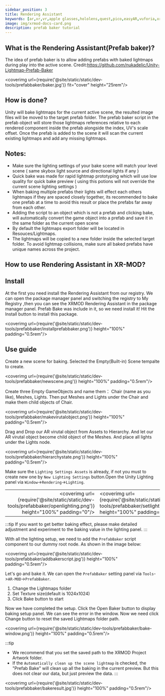 ```yaml
---
sidebar_position: 3
title: Rendering Assistant
keywords: [ar,xr,vr,apple glasses,hololens,quest,pico,easyAR,vuforia,xrmod,mod,doc,XR,facebook,meta,unity]
image: img/xrmod-docs-card.png
description: prefab baker tutorial
---
```


## What is the Rendering Assistant(Prefab baker)?

The idea of prefab baker is to allow adding prefabs with baked lightmaps during play into the active scene.
Credit:https://github.com/nukadelic/Unity-Lightmap-Prefab-Baker

<coverimg  url={require('@site/static/static/dev-tools/prefabbaker/baker.jpg')} fit="cover" height="25rem"/>


## How is done?

Unity will bake lightmaps for the current active scene, the resulted image files will be moved to the target prefab folder. The prefab baker script in the prefab object will store those lightmaps references relative to each rendered component inside the prefab alongside the index, UV's scale offset. Once the prefab is added to the scene it will scan the current existing lightmaps and add any missing lightmaps.

## Notes:
- Make sure the lighting settings of your bake scene will match your level scene ( same skybox light source and directional lights if any )
- Quick bake was made for rapid lightmap prototyping which will use low quality for quick bake preview ( using this potions will not override the current scene lighting settings )
- When baking multiple prefabs their lights will effect each others lightmaps if they are spaced closely together, its recommended to bake one prefab at a time to avoid this result or place the prefabs far away from each other.
- Adding the script to an object which is not a prefab and clicking bake, will automatically convert the game object into a prefab and save it in the same folder as the current open scene
- By default the lightmaps export folder will be located in Resouces/Lightmaps.
- The lightmaps will be copied to a new folder inside the selected target folder. To avoid lightmap collisions, make sure all baked prefabs have unique names across the project.


## How to use Rendering Assistant in XR-MOD?

## Install

At the first you need install the Rendering Assistant from our registry. We can open the package manager panel and switching the registry to My Registry ,then you can see the XRMOD Rendering Assistant in the package manager panel. Prefab Bake was include in it, so we need install it! Hit the Install button to install this package.

<coverimg  url={require('@site/static/static/dev-tools/prefabbaker/installprefabbaker.png')} height="100%" padding="0.5rem"/>

## Use guide

Create a new scene for baking. Selected the Empty(Built-in) Scene tempalte to create.

<coverimg  url={require('@site/static/static/dev-tools/prefabbaker/newscene.png')} height="100%" padding="0.5rem"/>

Create three Empty GameObjects and name them： Chair (name as you like), Meshes, Lights. Then put Meshes and Lights under the Chair and make them child objects of Chair.

<coverimg  url={require('@site/static/static/dev-tools/prefabbaker/makevirutalobject.png')} height="100%" padding="0.5rem"/>

Drag and Drop our AR virutal object from Assets to Hierarchy. And let our AR virutal object  become child object of the Meshes. And place all lights under the Lights node.


<coverimg  url={require('@site/static/static/dev-tools/prefabbaker/hierarchystate.png')} height="100%" padding="0.5rem"/>


Make sure the `Lighting Settings Assets` is already, if not you must to create new one by `New Lighting Settings` button.Open the Unity Lighting panel via `Window`->`Rendering`->`Lighting`.

|||
|--:|:--|
|<coverimg  url={require('@site/static/static/dev-tools/prefabbaker/openlighting.png')} height="100%" padding="0"/>|<coverimg  url={require('@site/static/static/dev-tools/prefabbaker/setlighting.png')} height="100%" padding="0"/>|

:::tip
If you want to get better baking effect, please make detailed adjustment and experiment to the baking value in the lighting panel.
:::

With all the lighting setup, we need to add the `PrefabBaker` script component to our dummy root node. As shown in the image below:

<coverimg  url={require('@site/static/static/dev-tools/prefabbaker/addbakerscript.jpg')} height="100%" padding="0.5rem"/>

Let's go and bake it. We can open the `PrefabBaker` setting panel via `Tools`->`AR-MOD`->`PrefabBaker`.

1. Change the Lightmaps folder 
2. Set Texture size(default is 1024x1024)
3. Click Bake button to start

Now we have completed the setup. Click the Open Baker button to display baking setup panel. We can see the error in the window. Now we need click Change button to reset the saved Lightmaps folder path.

<coverimg  url={require('@site/static/static/dev-tools/prefabbaker/bake-window.png')} height="100%" padding="0.5rem"/>


:::tip
- We recommend that you set the saved path to the XRMOD Project Artwork folder.
- If the `Automatically clean up the scene lightmap` is checked, the "Prefab Bake" will clean up all the baking in the current preview. But this does not clear our data, but just preview the data.
:::

<coverimg  url={require('@site/static/static/dev-tools/prefabbaker/bakeresult.jpg')} height="100%" padding="0.5rem"/>
